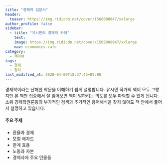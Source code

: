 ```yaml
---
title: "경제학 입문서"
header:
  teaser: https://img.ridicdn.net/cover/1568000047/xxlarge
author_profile: false
sidebar:
  - title: "유시민의 경제학 카페"
    text:
    image: https://img.ridicdn.net/cover/1568000047/xxlarge
    nav: economics-cafe
category:
  - 책리뷰
tags:
  - 경제
  - 정치
last_modified_at: 2020-04-09T18:37:45+09:00
---
```


경제학이라는 난해한 학문을 이해하기 쉽게 설명합니다. 유시민 작가의 책이 모두 그렇지만 본 책만 집중해서 잘 읽어보면 책이 말하려는 의도를 모두 파악할 수 있게 됩니다. 소위 경제학원론등의 부가적인 검색과 추가적인 용어해석을 찾지 않아도 책 안에서 풀어서 설명하고 있습니다.

#### 주요 주제

- 환율과 경제
- 모럴 해자드
- 한계 효용
- 노동과 자본
- 경제사에 주요 인물들
